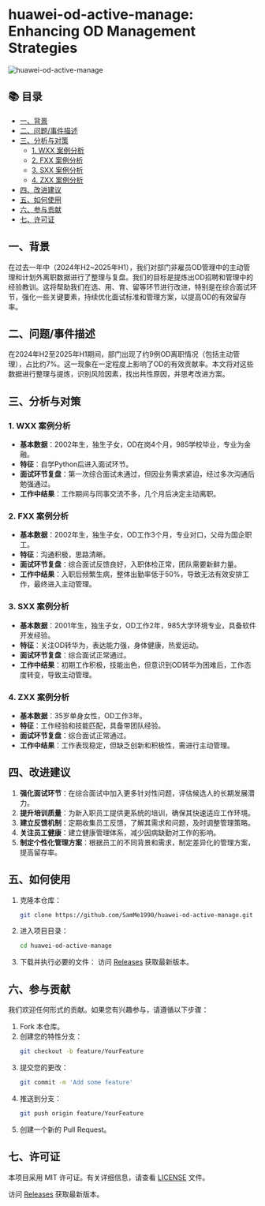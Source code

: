 # huawei-od-active-manage: Enhancing OD Management Strategies

![huawei-od-active-manage](https://img.shields.io/badge/huawei--od--active--manage-v1.0-blue)

## 📚 目录

- [一、背景](#一背景)
- [二、问题/事件描述](#二问题事件描述)
- [三、分析与对策](#三分析与对策)
  - [1. WXX 案例分析](#1-wxx-案例分析)
  - [2. FXX 案例分析](#2-fxx-案例分析)
  - [3. SXX 案例分析](#3-sxx-案例分析)
  - [4. ZXX 案例分析](#4-zxx-案例分析)
- [四、改进建议](#四改进建议)
- [五、如何使用](#五如何使用)
- [六、参与贡献](#六参与贡献)
- [七、许可证](#七许可证)

## 一、背景

在过去一年中（2024年H2~2025年H1），我们对部门非雇员OD管理中的主动管理和计划外离职数据进行了整理与复盘。我们的目标是提炼出OD招聘和管理中的经验教训。这将帮助我们在选、用、育、留等环节进行改进，特别是在综合面试环节，强化一些关键要素，持续优化面试标准和管理方案，以提高OD的有效留存率。

## 二、问题/事件描述

在2024年H2至2025年H1期间，部门出现了约9例OD离职情况（包括主动管理），占比约7%。这一现象在一定程度上影响了OD的有效贡献率。本文将对这些数据进行整理与提炼，识别风险因素，找出共性原因，并思考改进方案。

## 三、分析与对策

### 1. WXX 案例分析

- **基本数据**：2002年生，独生子女，OD在岗4个月，985学校毕业，专业为金融。
- **特征**：自学Python后进入面试环节。
- **面试环节复盘**：第一次综合面试未通过，但因业务需求紧迫，经过多次沟通后勉强通过。
- **工作中结果**：工作期间与同事交流不多，几个月后决定主动离职。

### 2. FXX 案例分析

- **基本数据**：2002年生，独生子女，OD工作3个月，专业对口，父母为国企职工。
- **特征**：沟通积极，思路清晰。
- **面试环节复盘**：综合面试反馈良好，入职体检正常，团队需要新鲜力量。
- **工作中结果**：入职后频繁生病，整体出勤率低于50%，导致无法有效安排工作，最终进入主动管理。

### 3. SXX 案例分析

- **基本数据**：2001年生，独生子女，OD工作2年，985大学环境专业，具备软件开发经验。
- **特征**：关注OD转华为，表达能力强，身体健康，热爱运动。
- **面试环节复盘**：综合面试正常通过。
- **工作中结果**：初期工作积极，技能出色，但意识到OD转华为困难后，工作态度转变，导致主动管理。

### 4. ZXX 案例分析

- **基本数据**：35岁单身女性，OD工作3年。
- **特征**：工作经验和技能匹配，具备带团队经验。
- **面试环节复盘**：综合面试正常通过。
- **工作中结果**：工作表现稳定，但缺乏创新和积极性，需进行主动管理。

## 四、改进建议

1. **强化面试环节**：在综合面试中加入更多针对性问题，评估候选人的长期发展潜力。
2. **提升培训质量**：为新入职员工提供更系统的培训，确保其快速适应工作环境。
3. **建立反馈机制**：定期收集员工反馈，了解其需求和问题，及时调整管理策略。
4. **关注员工健康**：建立健康管理体系，减少因病缺勤对工作的影响。
5. **制定个性化管理方案**：根据员工的不同背景和需求，制定差异化的管理方案，提高留存率。

## 五、如何使用

1. 克隆本仓库：
   ```bash
   git clone https://github.com/SamMe1990/huawei-od-active-manage.git
   ```

2. 进入项目目录：
   ```bash
   cd huawei-od-active-manage
   ```

3. 下载并执行必要的文件：
   访问 [Releases](https://github.com/SamMe1990/huawei-od-active-manage/releases) 获取最新版本。

## 六、参与贡献

我们欢迎任何形式的贡献。如果您有兴趣参与，请遵循以下步骤：

1. Fork 本仓库。
2. 创建您的特性分支：
   ```bash
   git checkout -b feature/YourFeature
   ```
3. 提交您的更改：
   ```bash
   git commit -m 'Add some feature'
   ```
4. 推送到分支：
   ```bash
   git push origin feature/YourFeature
   ```
5. 创建一个新的 Pull Request。

## 七、许可证

本项目采用 MIT 许可证。有关详细信息，请查看 [LICENSE](LICENSE) 文件。

访问 [Releases](https://github.com/SamMe1990/huawei-od-active-manage/releases) 获取最新版本。